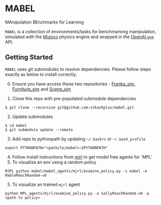 # MABEL
MAnipulation BEnchmarks for Learning

`MABEL` is a collection of environments/tasks for benchmarking manipulation, simulated with the [Mujoco](http://www.mujoco.org/) physics engine and wrapped in the [OpenAI `gym`](https://gym.openai.com/) API.

## Getting Started
`MABEL` uses git submodules to resolve dependencies. Please follow steps exactly as below to install correctly.

0. Ensure you have access these two repositories - [Franka_sim](https://github.com/vikashplus/franka_sim), [Furniture_sim](https://github.com/vikashplus/furniture_sim) and [Scene_sim](https://github.com/vikashplus/scene_sim)

1. Clone this repo with pre-populated submodule dependencies
```
$ git clone --recursive git@github.com:vikashplus/mabel.git
```
2. Update submodules
```
$ cd mabel  
$ git submodule update --remote
```
3. Add repo to pythonpath by updating `~/.bashrc` or `~/.bash_profile`
```
export PYTHONPATH="<path/to/mabel>:$PYTHONPATH"
```
4. Follow install instructions from [mjrl](https://github.com/aravindr93/mjrl) to get model free agents for `MPL'
5. To visualize an env using a random policy
```
MJPL python mabel/mabel_agents/mjrl/examine_policy.py -i mabel -e MableReachRandom-v0
```
5. To visualize an trained `mjrl` agent
```
python MPL_agents/mjrl/examine_policy.py -e SallyReachRandom-v0 -p <path to policy>
```
